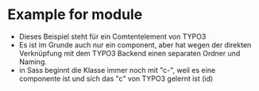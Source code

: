 # Example for module

- Dieses Beispiel steht für ein Comtentelement von TYPO3
- Es ist im Grunde auch nur ein component, aber hat wegen der direkten Verknüpfung mit dem TYPO3 Backend einen separaten Ordner und Naming.
- in Sass beginnt die Klasse immer noch mit "c-", weil es eine componente ist und sich das "c" von TYPO3 gelernt ist (id)
